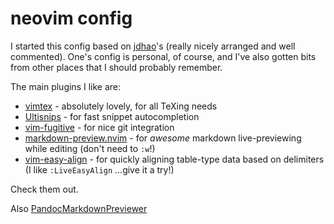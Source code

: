 # neovim config

I started this config based on [jdhao](https://github.com/jdhao/nvim-config)'s
(really nicely arranged and well commented). One's config is personal, of course,
and I've also gotten bits from other places that I should probably remember.

The main plugins I like are:
- [vimtex](https://github.com/lervag/vimtex) - absolutely lovely, for all TeXing needs
- [Ultisnips](https://github.com/SirVer/ultisnips) - for fast snippet autocompletion
- [vim-fugitive](https://github.com/tpope/vim-fugitive) - for nice git integration
- [markdown-preview.nvim](https://github.com/iamcco/markdown-preview.nvim) - for
  _awesome_ markdown live-previewing while editing (don't need to `:w`!)
- [vim-easy-align](https://github.com/junegunn/vim-easy-align) - for quickly aligning table-type data based on delimiters (I like `:LiveEasyAlign` ...give it a try!)

Check them out.

Also [PandocMarkdownPreviewer](./PandocMarkdownPreviewer)
